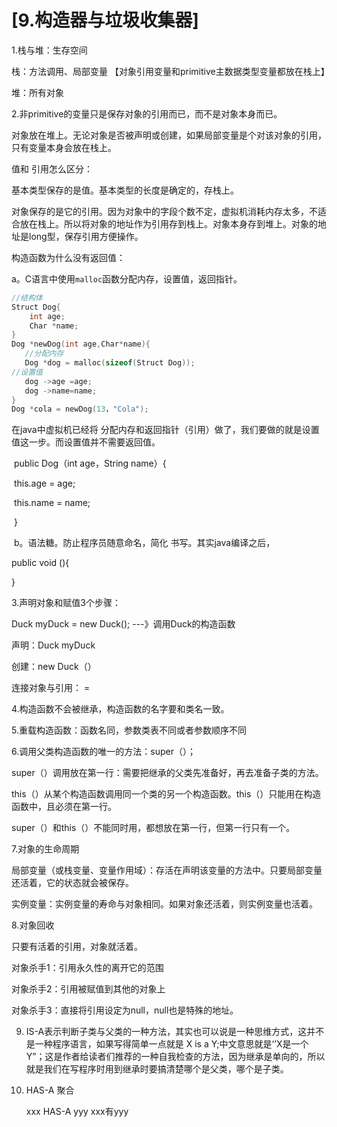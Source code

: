 # [9.构造器与垃圾收集器]

1.栈与堆：生存空间

栈：方法调用、局部变量  【对象引用变量和primitive主数据类型变量都放在栈上】

堆：所有对象

2.非primitive的变量只是保存对象的引用而已，而不是对象本身而已。

对象放在堆上。无论对象是否被声明或创建，如果局部变量是个对该对象的引用，只有变量本身会放在栈上。

值和 引用怎么区分：

基本类型保存的是值。基本类型的长度是确定的，存栈上。

对象保存的是它的引用。因为对象中的字段个数不定，虚拟机消耗内存太多，不适合放在栈上。所以将对象的地址作为引用存到栈上。对象本身存到堆上。对象的地址是long型，保存引用方便操作。

 构造函数为什么没有返回值：

​      a。C语言中使用`malloc`函数分配内存，设置值，返回指针。

```c++
//结构体
Struct Dog{
    int age;
    Char *name;
}
Dog *newDog(int age,Char*name){
   //分配内存
   Dog *dog = malloc(sizeof(Struct Dog));
//设置值
   dog ->age =age;
   dog ->name=name;   
}
Dog *cola = newDog(13，"Cola");

```

在java中虚拟机已经将 分配内存和返回指针（引用）做了，我们要做的就是设置值这一步。而设置值并不需要返回值。

​       public Dog（int age，String name）{

​              this.age = age;

​             this.name = name;

​       }

​      b。语法糖。防止程序员随意命名，简化 书写。其实java编译之后，

public void <init>(){

}                                                                                                                                                                                                                                                                                                

3.声明对象和赋值3个步骤：

Duck myDuck = new Duck();   ---》调用Duck的构造函数

声明：Duck myDuck

创建：new Duck（）

连接对象与引用：  = 

4.构造函数不会被继承，构造函数的名字要和类名一致。

5.重载构造函数：函数名同，参数类表不同或者参数顺序不同

6.调用父类构造函数的唯一的方法：super（）；

super（）调用放在第一行：需要把继承的父类先准备好，再去准备子类的方法。

this（）从某个构造函数调用同一个类的另一个构造函数。this（）只能用在构造函数中，且必须在第一行。

super（）和this（）不能同时用，都想放在第一行，但第一行只有一个。

7.对象的生命周期

局部变量（或栈变量、变量作用域）：存活在声明该变量的方法中。只要局部变量还活着，它的状态就会被保存。

实例变量：实例变量的寿命与对象相同。如果对象还活着，则实例变量也活着。

8.对象回收

只要有活着的引用，对象就活着。

对象杀手1：引用永久性的离开它的范围

对象杀手2：引用被赋值到其他的对象上

对象杀手3：直接将引用设定为null，null也是特殊的地址。

9. IS-A表示判断子类与父类的一种方法，其实也可以说是一种思维方式，这并不是一种程序语言，如果写得简单一点就是 X is a Y;中文意思就是‘’X是一个Y”；这是作者给读者们推荐的一种自我检查的方法，因为继承是单向的，所以就是我们在写程序时用到继承时要搞清楚哪个是父类，哪个是子类。

10. HAS-A 聚合

    xxx  HAS-A yyy         xxx有yyy

    

